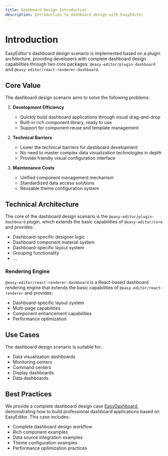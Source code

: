 ```yaml
---
title: Dashboard Design Introduction
description: Introduction to dashboard design with EasyEditor
---
```


# Introduction

EasyEditor's dashboard design scenario is implemented based on a plugin architecture, providing developers with complete dashboard design capabilities through two core packages: `@easy-editor/plugin-dashboard` and `@easy-editor/react-renderer-dashboard`.

## Core Value

The dashboard design scenario aims to solve the following problems:

1. **Development Efficiency**
   - Quickly build dashboard applications through visual drag-and-drop
   - Built-in rich component library, ready to use
   - Support for component reuse and template management

2. **Technical Barriers**
   - Lower the technical barriers for dashboard development
   - No need to master complex data visualization technologies in depth
   - Provide friendly visual configuration interface

3. **Maintenance Costs**
   - Unified component management mechanism
   - Standardized data access solutions
   - Reusable theme configuration system

## Technical Architecture

The core of the dashboard design scenario is the `@easy-editor/plugin-dashboard` plugin, which extends the basic capabilities of `@easy-editor/core` and provides:

- Dashboard-specific designer logic
- Dashboard component material system
- Dashboard-specific layout system
- Grouping functionality
- ...

### Rendering Engine

`@easy-editor/react-renderer-dashboard` is a React-based dashboard rendering engine that extends the basic capabilities of `@easy-editor/react-renderer` and provides:

- Dashboard-specific layout system
- Multi-page capabilities
- Component enhancement capabilities
- Performance optimization

## Use Cases

The dashboard design scenario is suitable for:

- Data visualization dashboards
- Monitoring centers
- Command centers
- Display dashboards
- Data dashboards

## Best Practices

We provide a complete dashboard design case [EasyDashboard](https://github.com/Easy-Editor/EasyDashboard), demonstrating how to build professional dashboard applications based on EasyEditor. This case includes:

- Complete dashboard design workflow
- Rich component examples
- Data source integration examples
- Theme configuration examples
- Performance optimization practices
